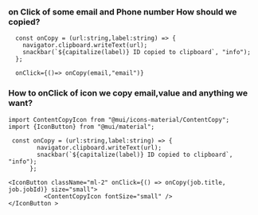 ### on Click of some email and Phone number How should we copied?

      const onCopy = (url:string,label:string) => {
        navigator.clipboard.writeText(url);
        snackbar(`${capitalize(label)} ID copied to clipboard`, "info");
      };

      onClick={()=> onCopy(email,"email")}

### How to onClick of icon we copy email,value and anything we want?
```
import ContentCopyIcon from "@mui/icons-material/ContentCopy";
import {IconButton} from "@mui/material";

 const onCopy = (url:string,label:string) => {
        navigator.clipboard.writeText(url);
        snackbar(`${capitalize(label)} ID copied to clipboard`, "info");
      };

<IconButton className="ml-2" onClick={() => onCopy(job.title, job.jobId)} size="small">
          <ContentCopyIcon fontSize="small" />
</IconButton >
```


